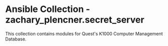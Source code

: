 # Ansible Collection - zachary_plencner.secret_server

This collection contains modules for Quest's K1000 Computer Management Database.
